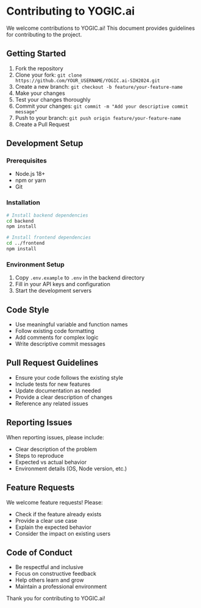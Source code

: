 # Contributing to YOGIC.ai

We welcome contributions to YOGIC.ai! This document provides guidelines for contributing to the project.

## Getting Started

1. Fork the repository
2. Clone your fork: `git clone https://github.com/YOUR_USERNAME/YOGIC.ai-SIH2024.git`
3. Create a new branch: `git checkout -b feature/your-feature-name`
4. Make your changes
5. Test your changes thoroughly
6. Commit your changes: `git commit -m "Add your descriptive commit message"`
7. Push to your branch: `git push origin feature/your-feature-name`
8. Create a Pull Request

## Development Setup

### Prerequisites
- Node.js 18+
- npm or yarn
- Git

### Installation
```bash
# Install backend dependencies
cd backend
npm install

# Install frontend dependencies
cd ../frontend
npm install
```

### Environment Setup
1. Copy `.env.example` to `.env` in the backend directory
2. Fill in your API keys and configuration
3. Start the development servers

## Code Style

- Use meaningful variable and function names
- Follow existing code formatting
- Add comments for complex logic
- Write descriptive commit messages

## Pull Request Guidelines

- Ensure your code follows the existing style
- Include tests for new features
- Update documentation as needed
- Provide a clear description of changes
- Reference any related issues

## Reporting Issues

When reporting issues, please include:
- Clear description of the problem
- Steps to reproduce
- Expected vs actual behavior
- Environment details (OS, Node version, etc.)

## Feature Requests

We welcome feature requests! Please:
- Check if the feature already exists
- Provide a clear use case
- Explain the expected behavior
- Consider the impact on existing users

## Code of Conduct

- Be respectful and inclusive
- Focus on constructive feedback
- Help others learn and grow
- Maintain a professional environment

Thank you for contributing to YOGIC.ai!